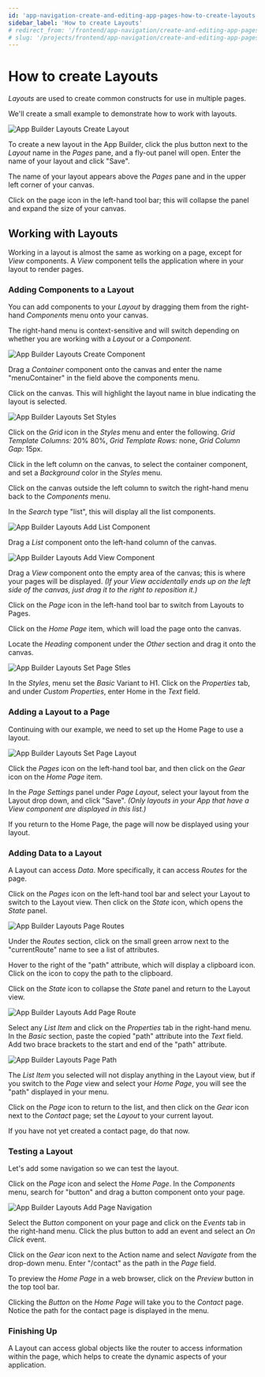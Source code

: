 ```yaml
---
id: 'app-navigation-create-and-editing-app-pages-how-to-create-layouts'
sidebar_label: 'How to create Layouts'
# redirect_from: '/frontend/app-navigation/create-and-editing-app-pages/how-to-create-layouts'
# slug: '/projects/frontend/app-navigation/create-and-editing-app-pages/how-to-create-layouts'
---
```


# How to create Layouts

_Layouts_ are used to create common constructs for use in multiple pages.

We'll create a small example to demonstrate how to work with layouts.

![App Builder Layouts Create Layout](./_images/ab-layouts-create-layout.png)

To create a new layout in the App Builder, click the plus button next to the _Layout_ name in the _Pages_ pane, and a fly-out panel will open. Enter the name of your layout and click "Save".

The name of your layout appears above the _Pages_ pane and in the upper left corner of your canvas.

Click on the page icon in the left-hand tool bar; this will collapse the panel and expand the size of your canvas.

## Working with Layouts

Working in a layout is almost the same as working on a page, except for _View_ components. A _View_ component tells the application where in your layout to render pages.

### Adding Components to a Layout

You can add components to your _Layout_ by dragging them from the right-hand _Components_ menu onto your canvas.

The right-hand menu is context-sensitive and will switch depending on whether you are working with a _Layout_ or a _Component_.

![App Builder Layouts Create Component](./_images/ab-layouts-layout-create-component.png)

Drag a _Container_ component onto the canvas and enter the name "menuContainer" in the field above the components menu.

Click on the canvas. This will highlight the layout name in blue indicating the layout is selected.

![App Builder Layouts Set Styles](./_images/ab-layouts-layout-set-styles.png)

Click on the _Grid_ icon in the _Styles_ menu and enter the following. _Grid Template Columns:_ 20% 80%, _Grid Template Rows:_ none, _Grid Column Gap:_ 15px.

Click in the left column on the canvas, to select the container component, and set a _Background_ color in the _Styles_ menu.

Click on the canvas outside the left column to switch the right-hand menu back to the _Components_ menu.

In the _Search_ type "list", this will display all the list components.

![App Builder Layouts Add List Component](./_images/ab-layouts-layout-add-list-component.png)

Drag a _List_ component onto the left-hand column of the canvas.

![App Builder Layouts Add View Component](./_images/ab-layouts-layout-add-view-component.png)

Drag a _View_ component onto the empty area of the canvas; this is where your pages will be displayed. _(If your View accidentally ends up on the left side of the canvas, just drag it to the right to reposition it.)_

Click on the _Page_ icon in the left-hand tool bar to switch from Layouts to Pages.

Click on the _Home Page_ item, which will load the page onto the canvas.

Locate the _Heading_ component under the _Other_ section and drag it onto the canvas.

![App Builder Layouts Set Page Stles](./_images/ab-layouts-layout-set-page-styles.png)

In the _Styles_, menu set the _Basic_ Variant to H1.
Click on the _Properties_ tab, and under _Custom Properties_, enter Home in the _Text_ field.

### Adding a Layout to a Page

Continuing with our example, we need to set up the Home Page to use a layout.

![App Builder Layouts Set Page Layout](./_images/ab-layouts-layout-page-set-layout.png)

Click the _Pages_ icon on the left-hand tool bar, and then click on the _Gear_ icon on the _Home Page_ item.

In the _Page Settings_ panel under _Page Layout_, select your layout from the Layout drop down, and click "Save". _(Only layouts in your App that have a View component are displayed in this list.)_

If you return to the Home Page, the page will now be displayed using your layout.

### Adding Data to a Layout

A Layout can access _Data_. More specifically, it can access _Routes_ for the page.

Click on the _Pages_ icon on the left-hand tool bar and select your Layout to switch to the Layout view. Then click on the _State_ icon, which opens the _State_ panel.

![App Builder Layouts Page Routes](./_images/ab-layouts-layout-routes.png)

Under the _Routes_ section, click on the small green arrow next to the "currentRoute" name to see a list of attributes.

Hover to the right of the "path" attribute, which will display a clipboard icon. Click on the icon to copy the path to the clipboard.

Click on the _State_ icon to collapse the _State_ panel and return to the Layout view.

![App Builder Layouts Add Page Route](./_images/ab-layouts-layout-routes-add-route.png)

Select any _List Item_ and click on the _Properties_ tab in the right-hand menu. In the _Basic_ section, paste the copied "path" attribute into the _Text_ field. Add two brace brackets to the start and end of the "path" attribute.

![App Builder Layouts Page Path](./_images/ab-layouts-layout-routes-dynamic-path.png)

The _List Item_ you selected will not display anything in the Layout view, but if you switch to the _Page_ view and select your _Home Page_, you will see the "path" displayed in your menu.

Click on the _Page_ icon to return to the list, and then click on the _Gear_ icon next to the _Contact_ page; set the _Layout_ to your current layout.

If you have not yet created a contact page, do that now.

### Testing a Layout

Let's add some navigation so we can test the layout.

Click on the _Page_ icon and select the _Home Page_. In the _Components_ menu, search for "button" and drag a button component onto your page.

![App Builder Layouts Add Page Navigation](./_images/ab-layouts-layout-page-navigation.png)

Select the _Button_ component on your page and click on the _Events_ tab in the right-hand menu. Click the plus button to add an event and select an _On Click_ event.

Click on the _Gear_ icon next to the Action name and select _Navigate_ from the drop-down menu. Enter "/contact" as the path in the _Page_ field.

To preview the _Home Page_ in a web browser, click on the _Preview_ button in the top tool bar.

Clicking the _Button_ on the _Home Page_ will take you to the _Contact_ page. Notice the path for the contact page is displayed in the menu.

### Finishing Up

A Layout can access global objects like the router to access information within the page, which helps to create the dynamic aspects of your application.
